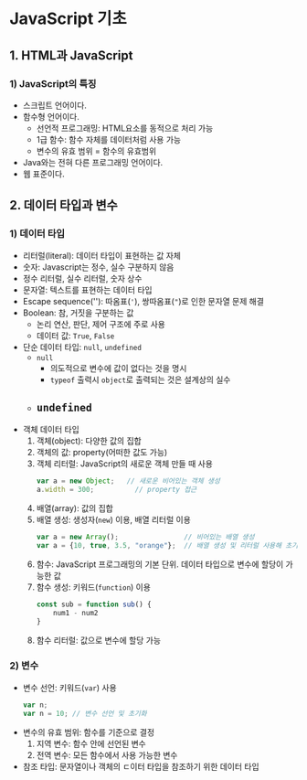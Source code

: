 # JavaScript 기초

## 1. HTML과 JavaScript

### 1) JavaScript의 특징
- 스크립트 언어이다.
- 함수형 언어이다.
    - 선언적 프로그래밍: HTML요소를 동적으로 처리 가능
    - 1급 함수: 함수 자체를 데이터처럼 사용 가능
    - 변수의 유효 범위 = 함수의 유효범위
- Java와는 전혀 다른 프로그래밍 언어이다.
- 웹 표준이다.

## 2. 데이터 타입과 변수

### 1) 데이터 타입
- 리터럴(literal): 데이터 타입이 표현하는 값 자체
- 숫자: Javascript는 정수, 실수 구분하지 않음
- 정수 리터럴, 실수 리터럴, 숫자 상수
- 문자열: 텍스트를 표현하는 데이터 타입
- Escape sequence('\'): 따옴표(`'`), 쌍따옴표(`"`)로 인한 문자열 문제 해결
- Boolean: 참, 거짓을 구분하는 값
    - 논리 연산, 판단, 제어 구조에 주로 사용
    - 데이터 값: `True`, `False`
- 단순 데이터 타입: `null`, `undefined`
    - `null`
        - 의도적으로 변수에 값이 없다는 것을 명시
        - `typeof` 출력시 `object`로 출력되는 것은 설계상의 실수
    - `undefined`
        - 
- 객체 데이터 타입
    1. 객체(object): 다양한 값의 집합
    2. 객체의 값: property(어떠한 값도 가능)
    3. 객체 리터럴: JavaScript의 새로운 객체 만들 때 사용
        ```javascript
        var a = new Object;   // 새로운 비어있는 객체 생성
        a.width = 300;          // property 접근
        ```
    4. 배열(array): 값의 집합
    5. 배열 생성: 생성자(`new`) 이용, 배열 리터럴 이용
        ```js
        var a = new Array();                // 비어있는 배열 생성
        var a = {10, true, 3.5, "orange"};  // 배열 생성 및 리터럴 사용해 초기화
        ```
    6. 함수: JavaScript 프로그래밍의 기본 단위. 데이터 타입으로 변수에 할당이 가능한 값
    7. 함수 생성: 키워드(`function`) 이용
        ```js
        const sub = function sub() {
            num1 - num2
        }
        ```
    8. 함수 리터럴: 값으로 변수에 할당 가능

### 2) 변수
- 변수 선언: 키워드(`var`) 사용
    ```js
    var n;
    var n = 10; // 변수 선언 및 초기화
    ```
- 변수의 유효 범위: 함수를 기준으로 결정
    1. 지역 변수: 함수 안에 선언된 변수
    2. 전역 변수: 모든 함수에서 사용 가능한 변수
- 참조 타입: 문자열이나 객체의 ㄷ이터 타입을 참조하기 위한 데이터 타입
